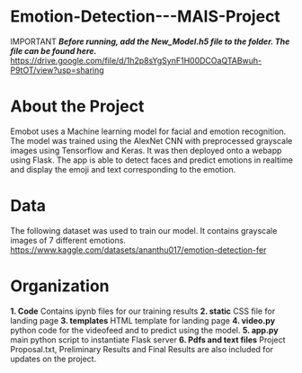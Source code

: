 # Emotion-Detection---MAIS-Project
IMPORTANT
***Before running, add the New_Model.h5 file to the folder. The file can be found here.*** 
https://drive.google.com/file/d/1h2p8sYgSynF1H00DCOaQTABwuh-P9tOT/view?usp=sharing 

# About the Project
Emobot uses a Machine learning model for facial and emotion recognition. The model was trained using the AlexNet CNN with preprocessed grayscale images using Tensorflow and Keras. It was then deployed onto a webapp using Flask. The app is able to detect faces and predict emotions in realtime and display the emoji and text corresponding to the emotion.

# Data
The following dataset was used to train our model. It contains grayscale images of 7 different emotions.
https://www.kaggle.com/datasets/ananthu017/emotion-detection-fer 

# Organization
**1. Code**
Contains ipynb files for our training results
**2. static**
CSS file for landing page
**3. templates**
HTML template for landing page
**4. video.py**
python code for the videofeed and to predict using the model.
**5. app.py**
main python script to instantiate Flask server
**6. Pdfs and text files**
Project Proposal.txt, Preliminary Results and Final Results are also included for updates on the project.

